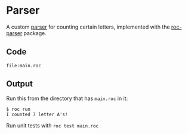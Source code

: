 # Parser

A custom [parser](https://www.techopedia.com/definition/3854/parser) for counting certain letters, implemented with the [roc-parser](https://github.com/lukewilliamboswell/roc-parser) package.

## Code

```roc
file:main.roc
```

## Output

Run this from the directory that has `main.roc` in it:

```
$ roc run
I counted 7 letter A's!
```

Run unit tests with `roc test main.roc`
